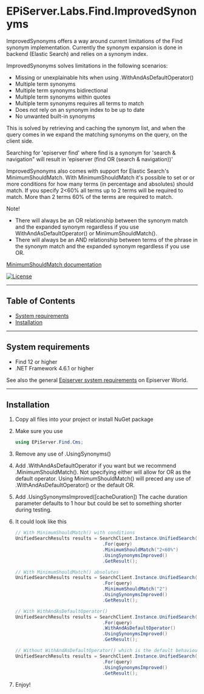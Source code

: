 # EPiServer.Labs.Find.ImprovedSynonyms

ImprovedSynonyms offers a way around current limitations of the Find synonym implementation.
Currently the synonym expansion is done in backend (Elastic Search) and relies on a synonym index.

ImprovedSynonyms solves limitations in the following scenarios:
* Missing or unexplainable hits when using .WithAndAsDefaultOperator()
* Multiple term synonyms
* Multiple term synonyms bidirectional
* Multiple term synonyms within quotes
* Multiple term synonyms requires all terms to match
* Does not rely on an synonym index to be up to date
* No unwanted built-in synonyms

This is solved by retrieving and caching the synonym list, and when the query comes in
we expand the matching synonyms on the query, on the client side.

Searching for 'episerver find' where find is a synonym for 'search & navigation"
will result in 'episerver (find OR (search & navigation))'

ImprovedSynonyms also comes with support for Elastic Search's MinimumShouldMatch. 
With MinimumShouldMatch it's possible to set or or more conditions for how many terms (in percentage and absolutes) should match.
If you specify 2<60% all terms up to 2 terms will be required to match. More than 2 terms 60% of the terms are required to match.

Note!
* There will always be an OR relationship between the synonym match and the expanded synonym regardless if you use WithAndAsDefaultOperator() or MinimumShouldMatch().
* There will always be an AND relationship between terms of the phrase in the synonym match and the expanded synonym regardless if you use OR.

[MinimumShouldMatch documentation](https://www.elastic.co/guide/en/elasticsearch/reference/current/query-dsl-minimum-should-match.html)

[![License](http://img.shields.io/:license-apache-blue.svg?style=flat-square)](http://www.apache.org/licenses/LICENSE-2.0.html)

---

## Table of Contents

- [System requirements](#system-requirements)
- [Installation](#installation)

---

## System requirements

* Find 12 or higher
* .NET Framework 4.6.1 or higher

See also the general [Episerver system requirements](https://world.episerver.com/documentation/system-requirements/) on Episerver World.

---

## Installation

1. Copy all files into your project or install NuGet package

2. Make sure you use 

   ```csharp
   using EPiServer.Find.Cms;
   ``` 
3. Remove any use of .UsingSynonyms()

4. Add .WithAndAsDefaultOperator if you want but we recommend .MinimumShouldMatch(). Not specifying either will allow for OR as the default operator.
   Using MinimumShouldMatch() will preced any use of .WithAndAsDefaultOperator() or the default OR.

5. Add .UsingSynonymsImproved([cacheDuration])
   The cache duration parameter defaults to 1 hour but could be set to something shorter during testing.

6. It could look like this

    ```csharp
    // With MinimumShouldMatch() with conditions
    UnifiedSearchResults results = SearchClient.Instance.UnifiedSearch(Language.English)
                                    .For(query)             
                                    .MinimumShouldMatch("2<60%")
                                    .UsingSynonymsImproved()                                         
                                    .GetResult();
    ```
    
    ```csharp
    // With MinimumShouldMatch() absolutes    
    UnifiedSearchResults results = SearchClient.Instance.UnifiedSearch(Language.English)
                                    .For(query)             
                                    .MinimumShouldMatch("2")
                                    .UsingSynonymsImproved()                                         
                                    .GetResult();
    ```
    
    ```csharp
    // With WithAndAsDefaultOperator() 
    UnifiedSearchResults results = SearchClient.Instance.UnifiedSearch(Language.English)
                                    .For(query)             
                                    .WithAndAsDefaultOperator()
                                    .UsingSynonymsImproved()                                         
                                    .GetResult();
    ```

    ```csharp
    // Without WithAndAsDefaultOperator() which is the default behaviour which sets the default operator to OR
    UnifiedSearchResults results = SearchClient.Instance.UnifiedSearch(Language.English)
                                    .For(query)                 
                                    .UsingSynonymsImproved()                                         
                                    .GetResult();
    ```

7. Enjoy!

